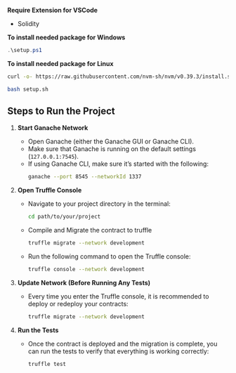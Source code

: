 **Require Extension for VSCode**
- Solidity

**To install needed package for Windows**
  ```powershell
  .\setup.ps1
  ```

**To install needed package for Linux**
  ```bash
  curl -o- https://raw.githubusercontent.com/nvm-sh/nvm/v0.39.3/install.sh | bash
  ```
  ```bash
  bash setup.sh
  ```

## Steps to Run the Project

1. **Start Ganache Network**
   - Open Ganache (either the Ganache GUI or Ganache CLI).
   - Make sure that Ganache is running on the default settings (`127.0.0.1:7545`).
   - If using Ganache CLI, make sure it’s started with the following:
     ```bash
     ganache --port 8545 --networkId 1337
     ```

2. **Open Truffle Console**
   - Navigate to your project directory in the terminal:
     ```bash
     cd path/to/your/project
     ```
   - Compile and Migrate the contract to truffle
     ```bash
     truffle migrate --network development
     ```
   - Run the following command to open the Truffle console:
     ```bash
     truffle console --network development
     ```

3. **Update Network (Before Running Any Tests)**
   - Every time you enter the Truffle console, it is recommended to deploy or redeploy your contracts:
     ```bash
     truffle migrate --network development
     ```

4. **Run the Tests**
   - Once the contract is deployed and the migration is complete, you can run the tests to verify that everything is working correctly:
     ```bash
     truffle test
     ```
